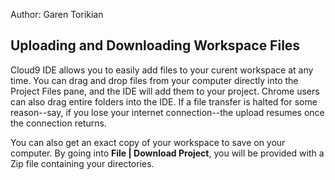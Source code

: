 Author: Garen Torikian

## Uploading and Downloading Workspace Files

Cloud9 IDE allows you to easily add files to your curent workspace at any time. You can drag and drop files from your computer directly into the Project Files pane, and the IDE will add them to your project. Chrome users can also drag entire folders into the IDE. If a file transfer is halted for some reason--say, if you lose your internet connection--the upload resumes once the connection returns.

You can also get an exact copy of your workspace to save on your computer. By going into **File | Download Project**, you will be provided with a Zip file containing your directories.